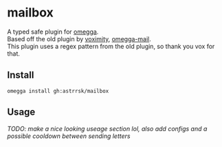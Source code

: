 <!--

When uploading your plugin to github/gitlab
start your repo name with "omegga-"

example: https://github.com/astrsk/omegga-mailbox

Your plugin will be installed via omegga install gh:astrsk/mailbox

-->

# mailbox

A typed safe plugin for [omegga](https://github.com/brickadia-community/omegga).\
Based off the old plugin by [voximity](https://github.com/voximity), [omegga-mail](https://github.com/voximity/omegga-mail).\
This plugin uses a regex pattern from the old plugin, so thank you vox for that.

## Install

`omegga install gh:astrrsk/mailbox`

## Usage

_TODO: make a nice looking useage section  lol, also add configs and a possible cooldown between sending letters_
